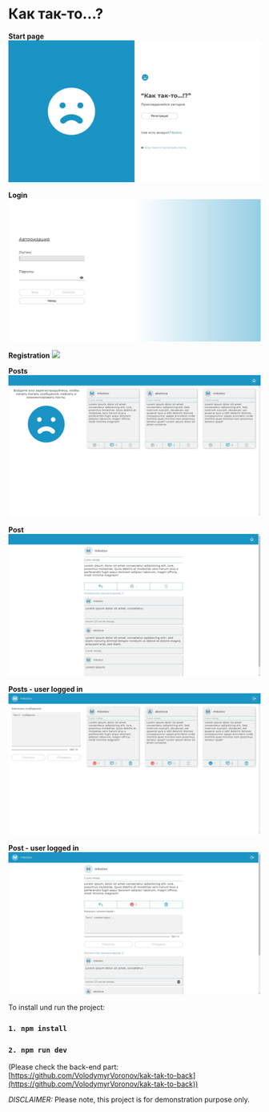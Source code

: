 # Как так-то...?

**Start page**
![](./screenshots/start-page.JPG)

**Login**
![](./screenshots/login.JPG)

**Registration**
![](./screenshots/registration1.JPG)

**Posts**
![](./screenshots/posts.JPG)

**Post**
![](./screenshots/post.JPG)

**Posts - user logged in**
![](./screenshots/posts-user-logged-in.JPG)

**Post - user logged in**
![](./screenshots/post-user-logged-in.JPG)

To install und run the project:

### `1. npm install`

### `2. npm run dev`

(Please check the back-end part: [https://github.com/VolodymyrVoronov/kak-tak-to-back](https://github.com/VolodymyrVoronov/kak-tak-to-back))

_DISCLAIMER:_
Please note, this project is for demonstration purpose only.
